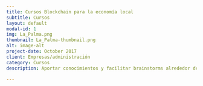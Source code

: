 ```yaml
---
title: Cursos Blockchain para la economía local
subtitle: Cursos
layout: default
modal-id: 1
img: La_Palma.png
thumbnail: La_Palma-thumbnail.png
alt: image-alt
project-date: October 2017
client: Empresas/administración
category: Cursos
description: Aportar conocimientos y facilitar brainstorms alrededor de las oportunidades que ofrece el blockchain.

---
```

